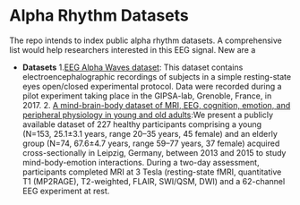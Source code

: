 # Alpha Rhythm Datasets
The repo intends to index public alpha rhythm datasets. A comprehensive list would help researchers interested in this EEG signal. New are a

* **Datasets**
  1.[EEG Alpha Waves dataset](https://zenodo.org/record/2348892#.X1pudYYpA68): This dataset contains electroencephalographic recordings of subjects in a simple resting-state eyes open/closed experimental protocol. Data were recorded during a pilot experiment taking place in the GIPSA-lab, Grenoble, France, in 2017.
  2. [A mind-brain-body dataset of MRI, EEG, cognition, emotion, and peripheral physiology in young and old adults](https://www.nature.com/articles/sdata2018308):We present a publicly available dataset of 227 healthy participants comprising a young (N=153, 25.1±3.1 years, range 20–35 years, 45 female) and an elderly group (N=74, 67.6±4.7 years, range 59–77 years, 37 female) acquired cross-sectionally in Leipzig, Germany, between 2013 and 2015 to study mind-body-emotion interactions. During a two-day assessment, participants completed MRI at 3 Tesla (resting-state fMRI, quantitative T1 (MP2RAGE), T2-weighted, FLAIR, SWI/QSM, DWI) and a 62-channel EEG experiment at rest.

